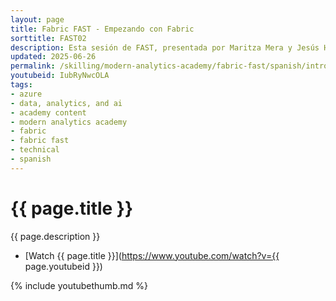 ```yaml
---
layout: page
title: Fabric FAST - Empezando con Fabric
sorttitle: FAST02
description: Esta sesión de FAST, presentada por Maritza Mera y Jesús Hernandez, cubre en detalle las diferentes cargas de trabajo de Fabric, ejemplos de arquitecturas y también el OneLake y las diferentes opciones disponibles para cargar datos en Fabric. También cuenta con una demonstración de Fabric completa, incluyendo Copilot para PowerBI y la integración con Databricks. Esta sesión también incluye información sobre los tutoriales de Fabric En Un Dia (Fabric In A Day).
updated: 2025-06-26
permalink: /skilling/modern-analytics-academy/fabric-fast/spanish/intro
youtubeid: IubRyNwcOLA
tags: 
- azure
- data, analytics, and ai
- academy content
- modern analytics academy
- fabric
- fabric fast
- technical
- spanish
---
```


# {{ page.title }}

{{ page.description }}

* [Watch {{ page.title }}](https://www.youtube.com/watch?v={{ page.youtubeid }})

{% include youtubethumb.md %}
